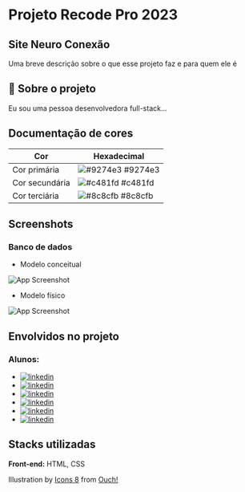 # Projeto Recode Pro 2023

## Site Neuro Conexão

Uma breve descrição sobre o que esse projeto faz e para quem ele é

## 🚀 Sobre o projeto

Eu sou uma pessoa desenvolvedora full-stack...

## Documentação de cores

| Cor            | Hexadecimal                                                      |
| -------------- | ---------------------------------------------------------------- |
| Cor primária   | ![#9274e3](https://via.placeholder.com/10/9274e3?text=+) #9274e3 |
| Cor secundária | ![#c481fd](https://via.placeholder.com/10/c481fd?text=+) #c481fd |
| Cor terciária  | ![#8c8cfb](https://via.placeholder.com/10/8c8cfb?text=+) #8c8cfb |

## Screenshots

### Banco de dados

- Modelo conceitual

![App Screenshot](https://via.placeholder.com/468x300?text=App+Screenshot+Here)

- Modelo físico

![App Screenshot](https://via.placeholder.com/468x300?text=App+Screenshot+Here)

## Envolvidos no projeto

### Alunos:

- [![linkedin](https://img.shields.io/badge/linkedin-0A66C2?style=for-the-badge&logo=linkedin&logoColor=white)](https://www.linkedin.com/)
- [![linkedin](https://img.shields.io/badge/linkedin-0A66C2?style=for-the-badge&logo=linkedin&logoColor=white)](https://www.linkedin.com/)
- [![linkedin](https://img.shields.io/badge/linkedin-0A66C2?style=for-the-badge&logo=linkedin&logoColor=white)](https://www.linkedin.com/)
- [![linkedin](https://img.shields.io/badge/linkedin-0A66C2?style=for-the-badge&logo=linkedin&logoColor=white)](https://www.linkedin.com/)
- [![linkedin](https://img.shields.io/badge/linkedin-0A66C2?style=for-the-badge&logo=linkedin&logoColor=white)](https://www.linkedin.com/)
- [![linkedin](https://img.shields.io/badge/linkedin-0A66C2?style=for-the-badge&logo=linkedin&logoColor=white)](https://www.linkedin.com/)

## Stacks utilizadas

**Front-end:** HTML, CSS

<!-- Direitos das imagens -->

Illustration by <a href="https://icons8.com/illustrations/author/zD2oqC8lLBBA">Icons 8</a> from <a href="https://icons8.com/illustrations">Ouch!</a>
